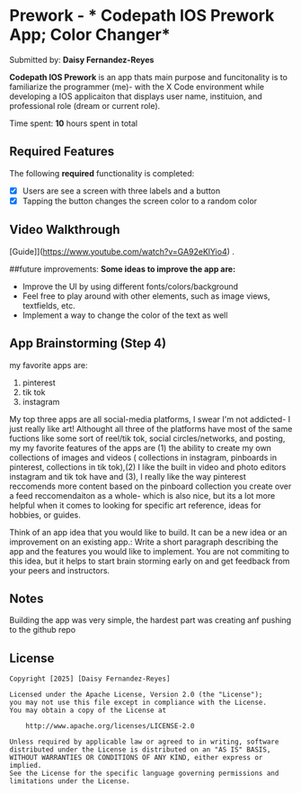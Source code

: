 # Prework - * Codepath IOS Prework App; Color Changer*

Submitted by: **Daisy Fernandez-Reyes**

**Codepath IOS Prework** is an app thats main purpose and funcitonality is to familiarize the programmer (me)-  with the X Code environment while developing a IOS applicaiton that displays user name, instituion, and professional role (dream or current role). 

Time spent: **10** hours spent in total

## Required Features

The following **required** functionality is completed:
- [x] Users are see a screen with three labels and a button
- [x] Tapping the button changes the screen color to a random color
 
## Video Walkthrough

[Guide]](https://www.youtube.com/watch?v=GA92eKlYio4) .

##future improvements:
**Some ideas to improve the app are:**
- Improve the UI by using different fonts/colors/background
- Feel free to play around with other elements, such as image views, textfields, etc.
- Implement a way to change the color of the text as well

## App Brainstorming (Step 4)
my favorite apps are: 
1. pinterest 
2. tik tok 
3. instagram 

My top three apps are all social-media platforms, I swear I'm not addicted- I just really like art! Althought all
three of the platforms have most of the same fuctions like some sort of reel/tik tok, social circles/networks, and 
posting, my my favorite features of the apps are (1) the ability to create my own collections of images and videos
( collections in instagram, pinboards in pinterest,  collections in tik tok),(2) I like the built in video and
photo editors instagram and tik tok have and (3), I really like the way pinterest reccomends more content based on
the pinboard collection you create over a feed reccomendaiton as a whole- which is also nice, but its a lot more
helpful when it comes to looking for specific art reference, ideas for hobbies, or guides. 

Think of an app idea that you would like to build. It can be a new idea or an improvement on an existing app.:
Write a short paragraph describing the app and the features you would like to implement. 
You are not commiting to this idea, but it helps to start brain storming early on and get feedback from your peers
and instructors.

## Notes
Building the app was very simple, the hardest part was creating anf pushing to the github repo

## License

    Copyright [2025] [Daisy Fernandez-Reyes]

    Licensed under the Apache License, Version 2.0 (the "License");
    you may not use this file except in compliance with the License.
    You may obtain a copy of the License at

        http://www.apache.org/licenses/LICENSE-2.0

    Unless required by applicable law or agreed to in writing, software
    distributed under the License is distributed on an "AS IS" BASIS,
    WITHOUT WARRANTIES OR CONDITIONS OF ANY KIND, either express or implied.
    See the License for the specific language governing permissions and
    limitations under the License.

